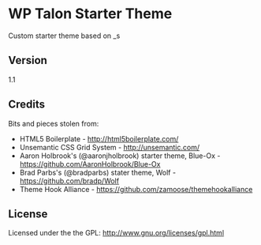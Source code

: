 # WP Talon Starter Theme #

Custom starter theme based on _s

## Version ##

1.1

## Credits ##

Bits and pieces stolen from:
* HTML5 Boilerplate - http://html5boilerplate.com/
* Unsemantic CSS Grid System - http://unsemantic.com/
* Aaron Holbrook's (@aaronjholbrook) starter theme, Blue-Ox - https://github.com/AaronHolbrook/Blue-Ox
* Brad Parbs's (@bradparbs) stater theme, Wolf - https://github.com/bradp/Wolf
* Theme Hook Alliance - https://github.com/zamoose/themehookalliance

## License ##

Licensed under the the GPL: http://www.gnu.org/licenses/gpl.html